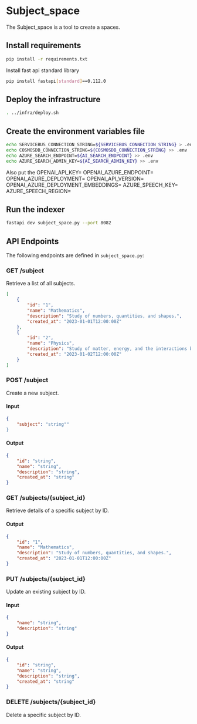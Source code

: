 # Subject_space

The Subject_space is a tool to create a spaces.

## Install requirements

```bash
pip install -r requirements.txt
```

Install fast api standard library

```bash
pip install fastapi[standard]==0.112.0
```

## Deploy the infrastructure

```bash
. ../infra/deploy.sh
```

## Create the environment variables file

```bash
echo SERVICEBUS_CONNECTION_STRING=${SERVICEBUS_CONNECTION_STRING} > .env
echo COSMOSDB_CONNECTION_STRING=${COSMOSDB_CONNECTION_STRING} >> .env
echo AZURE_SEARCH_ENDPOINT=${AI_SEARCH_ENDPOINT} >> .env
echo AZURE_SEARCH_ADMIN_KEY=${AI_SEARCH_ADMIN_KEY} >> .env
```
Also put the 
OPENAI_API_KEY=
OPENAI_AZURE_ENDPOINT=
OPENAI_AZURE_DEPLOYMENT=
OPENAI_API_VERSION=
OPENAI_AZURE_DEPLOYMENT_EMBEDDINGS=
AZURE_SPEECH_KEY=
AZURE_SPEECH_REGION=


## Run the indexer

```bash
fastapi dev subject_space.py --port 8082
```

## API Endpoints

The following endpoints are defined in `subject_space.py`:

### GET /subject
Retrieve a list of all subjects.

```json
[
    {
        "id": "1",
        "name": "Mathematics",
        "description": "Study of numbers, quantities, and shapes.",
        "created_at": "2023-01-01T12:00:00Z"
    },
    {
        "id": "2",
        "name": "Physics",
        "description": "Study of matter, energy, and the interactions between them.",
        "created_at": "2023-01-02T12:00:00Z"
    }
]
```

### POST /subject
Create a new subject.

#### Input
```json
{
    "subject": "string""
}
```

#### Output
```json
{
    "id": "string",
    "name": "string",
    "description": "string",
    "created_at": "string"
}
```

### GET /subjects/{subject_id}
Retrieve details of a specific subject by ID.

#### Output
```json
{
    "id": "1",
    "name": "Mathematics",
    "description": "Study of numbers, quantities, and shapes.",
    "created_at": "2023-01-01T12:00:00Z"
}
```

### PUT /subjects/{subject_id}
Update an existing subject by ID.

#### Input
```json
{
    "name": "string",
    "description": "string"
}
```

#### Output
```json
{
    "id": "string",
    "name": "string",
    "description": "string",
    "created_at": "string"
}
```

### DELETE /subjects/{subject_id}
Delete a specific subject by ID.